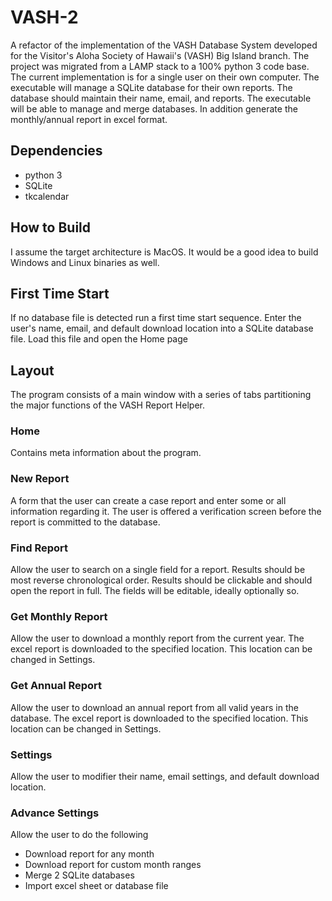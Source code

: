 # VASH-2

A refactor of the implementation of the VASH Database System developed for the
Visitor's Aloha Society of Hawaii's (VASH) Big Island branch.
The project was migrated from a LAMP stack to a 100% python 3 code base.
The current implementation is for a single user on their own computer.
The executable will manage a SQLite database for their own reports.
The database should maintain their name, email, and reports.
The executable will be able to manage and merge databases.
In addition generate the monthly/annual report in excel format.

## Dependencies

- python 3
- SQLite
- tkcalendar

## How to Build

I assume the target architecture is MacOS.
It would be a good idea to build Windows and Linux binaries as well.

## First Time Start

If no database file is detected run a first time start sequence.
Enter the user's name, email, and default download location into a
SQLite database file.
Load this file and open the Home page

## Layout

The program consists of a main window with a series of tabs partitioning the major functions of the VASH Report Helper.

### Home

Contains meta information about the program.

### New Report

A form that the user can create a case report and enter some or all information
regarding it.
The user is offered a verification screen before the report is committed to the database.

### Find Report

Allow the user to search on a single field for a report.
Results should be most reverse chronological order.
Results should be clickable and should open the report in full.
The fields will be editable, ideally optionally so.

### Get Monthly Report

Allow the user to download a monthly report from the current year.
The excel report is downloaded to the specified location.
This location can be changed in Settings.

### Get Annual Report

Allow the user to download an annual report from all valid years in the database.
The excel report is downloaded to the specified location.
This location can be changed in Settings.

### Settings

Allow the user to modifier their name, email settings, and default download location.

### Advance Settings

Allow the user to do the following

- Download report for any month
- Download report for custom month ranges
- Merge 2 SQLite databases
- Import excel sheet or database file
